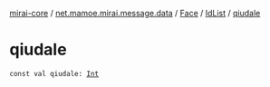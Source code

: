 [mirai-core](../../../index.md) / [net.mamoe.mirai.message.data](../../index.md) / [Face](../index.md) / [IdList](index.md) / [qiudale](./qiudale.md)

# qiudale

`const val qiudale: `[`Int`](https://kotlinlang.org/api/latest/jvm/stdlib/kotlin/-int/index.html)